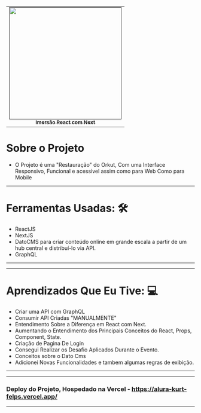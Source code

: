 <table align="center">
    <tr>
        <td align="center">
            <a href="">
                <img src="https://static.imasters.com.br/wp-content/uploads/2021/01/06152646/Alura-imers%C3%A3o.jpg.jpg" width="300px;" />
                <br />
                <sub><b>Imersão React com Next</b></sub>
            </a>
        </td>    
    </tr>
</table>

# Sobre o Projeto

- O Projeto é uma "Restauração" do Orkut, Com uma Interface Responsivo, Funcional  e acessivel assim como para Web Como para Mobile


---
# Ferramentas Usadas: 🛠️

- ReactJS
- NextJS
- DatoCMS para criar conteúdo online em grande escala a partir de um hub central e distribuí-lo via API. 
- GraphQL

---

---
# Aprendizados Que Eu Tive: 💻

- Criar uma API com GraphQL
- Consumir API Criadas "MANUALMENTE"
- Entendimento Sobre a Diferença em React com Next.
- Aumentando o Entendimento dos Principais Conceitos do React, Props, Component, State. 
- Criação de Pagina De Login
- Consegui Realizar os Desafio Aplicados Durante o Evento.
- Conceitos sobre o Dato Cms
- Adicionei Novas Funcionalidades e tambem algumas regras de exibição.

---

---

### Deploy do Projeto, Hospedado na Vercel - https://alura-kurt-felps.vercel.app/


---
